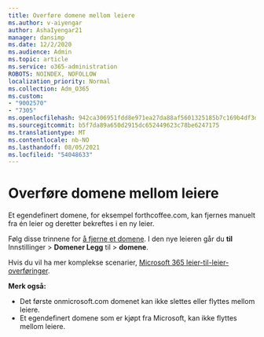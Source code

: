 ```yaml
---
title: Overføre domene mellom leiere
ms.author: v-aiyengar
author: AshaIyengar21
manager: dansimp
ms.date: 12/2/2020
ms.audience: Admin
ms.topic: article
ms.service: o365-administration
ROBOTS: NOINDEX, NOFOLLOW
localization_priority: Normal
ms.collection: Adm_O365
ms.custom:
- "9002570"
- "7305"
ms.openlocfilehash: 942ca306951fdd8e971ea27da88af5601325185b7c169b4df3dfd9e43e1650c5
ms.sourcegitcommit: b5f7da89a650d2915dc652449623c78be6247175
ms.translationtype: MT
ms.contentlocale: nb-NO
ms.lasthandoff: 08/05/2021
ms.locfileid: "54048633"
---
```

# <a name="transfer-domain-between-tenants"></a>Overføre domene mellom leiere

Et egendefinert domene, for eksempel forthcoffee.com, kan fjernes manuelt fra én leier og deretter bekreftes i en ny leier.

Følg disse trinnene for [å fjerne et domene](https://docs.microsoft.com/microsoft-365/admin/get-help-with-domains/remove-a-domain). I den nye leieren går du **til** Innstillinger  >  **Domener Legg** til  >  **domene**.

Hvis du vil ha mer komplekse scenarier, [Microsoft 365 leier-til-leier-overføringer](https://docs.microsoft.com/microsoft-365/enterprise/microsoft-365-tenant-to-tenant-migrations).

**Merk også:**
- Det første onmicrosoft.com domenet kan ikke slettes eller flyttes mellom leiere.
- Et egendefinert domene som er kjøpt fra Microsoft, kan ikke flyttes mellom leiere.